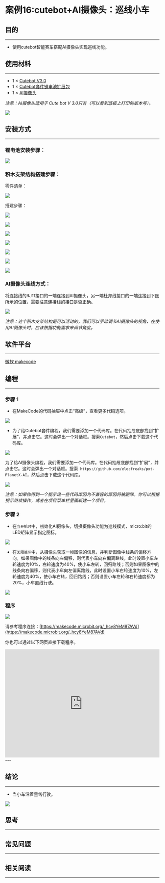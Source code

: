 # 案例16:cutebot+AI摄像头：巡线小车

## 目的
---
- 使用cutebot智能赛车搭配AI摄像头实现巡线功能。

## 使用材料
---
- 1 × [Cutebot V3.0](https://www.elecfreaks.com/store/cute-bot.html)
- 1 × [Cutebot套件锂电池扩展包](https://www.elecfreaks.com/cutebot-lithium-battery-pack.html)
- 1 × [AI摄像头](https://www.elecfreaks.com/elecfreaks-smart-ai-lens-kit.html)

*注意：AI摄像头适用于 Cute bot V 3.0只有（可以看到底板上打印的版本号）。*

![](./images/cutebot-16-04.png)

## 安装方式
---
### 锂电池安装步骤：

![](./images/cutebot-step-01.png)

### 积木支架结构搭建步骤：

零件清单：

![](./images/cutebot-step-02.png)

搭建步骤：

![](./images/cutebot-step-03.png)

![](./images/cutebot-step-04.png)

![](./images/cutebot-step-05.png)

![](./images/cutebot-step-06.png)

![](./images/cutebot-step-07.png)

![](./images/cutebot-step-08.png)

![](./images/cutebot-step-09.png)



### AI摄像头连线方式：
将连接线的RJ11接口的一端连接到AI摄像头，另一端杜邦线接口的一端连接到下图所示的位置，需要注意连接线的接口是否正确。

![](./images/cutebot-step-10.png)

*注意：这个积木支架结构是可以活动的，我们可以手动调节AI摄像头的视角，在使用AI摄像头时，应该根据功能需求来调节角度。*

## 软件平台
---
[微软 makecode](https://makecode.microbit.org/#)

## 编程
---
### 步骤 1
- 在MakeCode的代码抽屉中点击“高级”，查看更多代码选项。

![](./images/cutebot-pk-1.png)

- 为了给Cutebot套件编程，我们需要添加一个代码库。在代码抽屉底部找到“扩展”，并点击它。这时会弹出一个对话框。搜索`Cutebot`，然后点击下载这个代码库。

![](./images/cutebot-pk-11.png)


为了给AI摄像头编程，我们需要添加一个代码库。在代码抽屉底部找到“扩展”，并点击它。这时会弹出一个对话框。搜索` https://github.com/elecfreaks/pxt-PlanetX-AI`，然后点击下载这个代码库。

![](./images/cutebot-pk-12.png)


*注意：如果你得到一个提示说一些代码库因为不兼容的原因将被删除，你可以根据提示继续操作，或者在项目菜单栏里面新建一个项目。*

### 步骤 2

- 在`当开机时`中，初始化AI摄像头，切换摄像头功能为巡线模式，micro:bit的LED矩阵显示指定图标。

![](./images/case-16-01.png)

- 在`无限循环`中，从摄像头获取一帧图像的信息，并判断图像中线条的偏移方向，如果图像中的线条向左偏移，则代表小车向右偏离路线，此时设置小车左轮速度为10%，右轮速度为40%，使小车左转，回归路线；否则如果图像中的线条向右偏移，则代表小车向左偏离路线，此时设置小车右轮速度为10%，左轮速度为40%，使小车右转，回归路线；否则设置小车左轮和右轮速度都为20%，小车直线行驶。

![](./images/case-16-02.png)

### 程序

![](./images/case-16-03.png)

请参考程序连接：[https://makecode.microbit.org/_hcy8YeM87AVd](https://makecode.microbit.org/_hcy8YeM87AVd)

你也可以通过以下网页直接下载程序。

<div style="position:relative;height:0;padding-bottom:70%;overflow:hidden;">
<iframe style="position:absolute;top:0;left:0;width:100%;height:100%;" src="https://makecode.microbit.org/#pub:https://makecode.microbit.org/_hcy8YeM87AVd" frameborder="0" sandbox="allow-popups allow-forms allow-scripts allow-same-origin">
</iframe>
</div>  
---

## 结论
---
- 当小车沿着黑线行驶。

![](./images/case-16-04.gif)


## 思考
---

## 常见问题
---
## 相关阅读  
---
